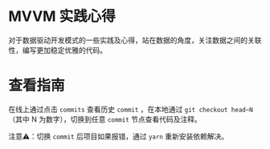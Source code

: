 # MVVM 实践心得

对于数据驱动开发模式的一些实践及心得，站在数据的角度，关注数据之间的关联性，编写更加稳定优雅的代码。

# 查看指南

在线上通过点击 `commits` 查看历史 `commit` ，在本地通过 `git checkout head~N` （其中 N 为数字），切换到任意 `commit` 节点查看代码及注释。

注意⚠️：切换 `commit` 后项目如果报错，通过 `yarn` 重新安装依赖解决。
